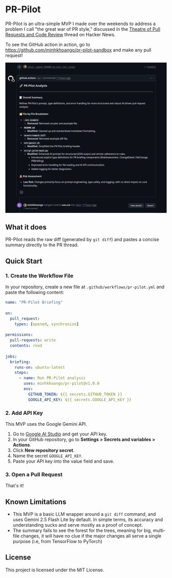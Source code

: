 # PR-Pilot

PR-Pilot is an ultra-simple MVP I made over the weekends to address a problem I call "the great war of PR style," discussed in the [Theatre of Pull Requests and Code Review](https://news.ycombinator.com/item?id=45371283) thread on Hacker News.

To see the GitHub action in action, go to https://github.com/minhkhoango/pr-pilot-sandbox and make any pull request!

<img src="assets/image.png" alt="PR-Pilot GitHub Action Demo" width="600">

## What it does

PR-Pilot reads the raw diff (generated by `git diff`) and pastes a concise summary directly to the PR thread. 

## Quick Start

### 1. Create the Workflow File

In your repository, create a new file at `.github/workflows/pr-pilot.yml` and paste the following content:

```yml
name: "PR-Pilot Briefing"

on:
  pull_request:
    types: [opened, synchronize]

permissions:
  pull-requests: write
  contents: read

jobs:
  briefing:
    runs-on: ubuntu-latest
    steps:
      - name: Run PR-Pilot analysis
        uses: minhkhoango/pr-pilot@v1.0.0
        env:
          GITHUB_TOKEN: ${{ secrets.GITHUB_TOKEN }}
          GOOGLE_API_KEY: ${{ secrets.GOOGLE_API_KEY }}
```

### 2. Add API Key

This MVP uses the Google Gemini API.

1.  Go to [Google AI Studio](https://aistudio.google.com/app/apikey) and get your API key.
2.  In your GitHub repository, go to **Settings > Secrets and variables > Actions**.
3.  Click **New repository secret**.
4.  Name the secret `GOOGLE_API_KEY`.
5.  Paste your API key into the value field and save.

### 3. Open a Pull Request

That's it!

## Known Limitations

- This MVP is a basic LLM wrapper around a `git diff` command, and uses Gemini 2.5 Flash Lite by default. In simple terms, its accuracy and understanding sucks and serve mostly as a proof of concept. 
- The summary fails to see the forest for the trees, meaning for big, multi-file changes, it will have no clue if the major changes all serve a single purpose (i.e, from TensorFlow to PyTorch)

## License

This project is licensed under the MIT License.
